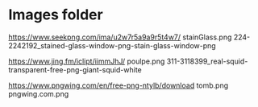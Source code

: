 # Images folder

https://www.seekpng.com/ima/u2w7r5a9a9r5t4w7/ stainGlass.png
224-2242192_stained-glass-window-png-stain-glass-window-png

https://www.jing.fm/iclipt/iimmJhJ/ poulpe.png 311-3118399_real-squid-transparent-free-png-giant-squid-white

https://www.pngwing.com/en/free-png-ntylb/download tomb.png pngwing.com.png
